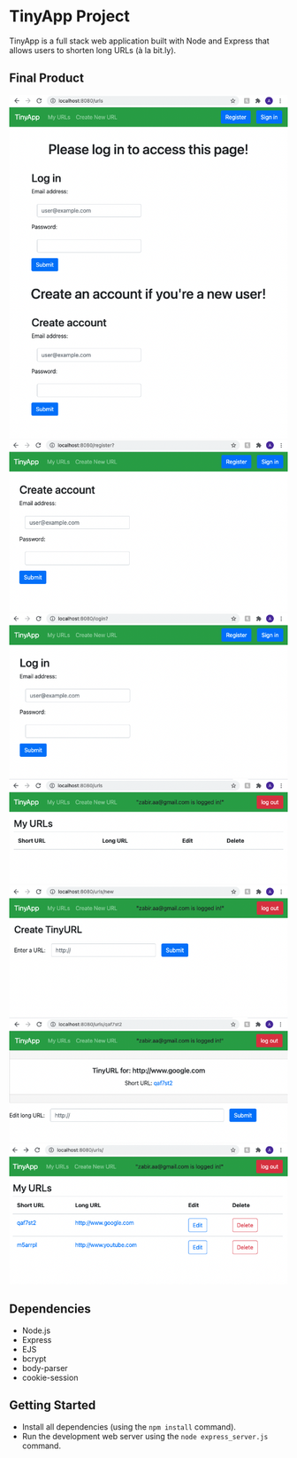 # TinyApp Project

TinyApp is a full stack web application built with Node and Express that allows users to shorten long URLs (à la bit.ly).

## Final Product

!["Home page before logging in"](https://github.com/zabir-aa/tinyapp/blob/master/docs/urls-page.png)
!["New user registration page"](https://github.com/zabir-aa/tinyapp/blob/master/docs/register-page.png)
!["User login page"](https://github.com/zabir-aa/tinyapp/blob/master/docs/login-page.png)
!["URL page after logging in"](https://github.com/zabir-aa/tinyapp/blob/master/docs/logged-in-urls-page.png)
!["Create new URL page"](https://github.com/zabir-aa/tinyapp/blob/master/docs/urls-new-page.png)
!["URL show/edit page"](https://github.com/zabir-aa/tinyapp/blob/master/docs/url-show-edit-page.png)
!["URL page after adding some entry"](https://github.com/zabir-aa/tinyapp/blob/master/docs/logged-in-urls-list.png)


## Dependencies

- Node.js
- Express
- EJS
- bcrypt
- body-parser
- cookie-session

## Getting Started

- Install all dependencies (using the `npm install` command).
- Run the development web server using the `node express_server.js` command.